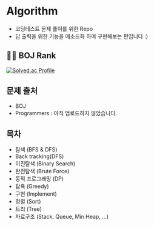 # Algorithm
- 코딩테스트 문제 풀이를 위한 Repo
- 답 출력을 위한 기능을 메소드화 하여 구현해보는 편입니다 :)

## 👨‍💻 BOJ Rank 
[![Solved.ac Profile](http://mazassumnida.wtf/api/v2/generate_badge?boj=jeongyeon2134)](https://solved.ac/jeongyeon2134/)

## 문제 출처
- BOJ
- Programmers : 아직 업로드하지 않았습니다.

## 목차
- 탐색 (BFS & DFS)
- Back tracking(DFS)
- 이진탐색 (Binary Search)
- 완전탐색 (Brute Force)
- 동적 프로그래밍 (DP)
- 탐욕 (Greedy)
- 구현 (Implement)
- 정렬 (Sort)
- 트리 (Tree)
- 자료구조
(Stack, Queue, Min Heap, ...)
